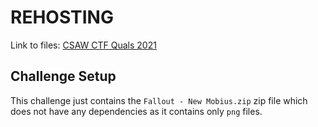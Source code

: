 # REHOSTING

Link to files: [CSAW CTF Quals 2021](https://github.com/osirislab/CSAW-CTF-2021-Quals/tree/main/forensics/Sonicgraphy-Falloute)

## Challenge Setup
This challenge just contains the `Fallout - New Mobius.zip` zip file which does not have any dependencies as it contains only `png` files.